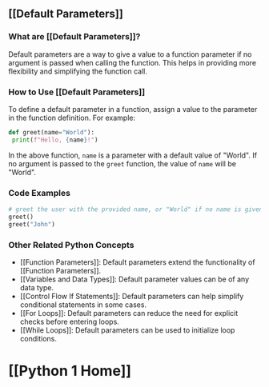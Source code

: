## [[Default Parameters]]

### What are [[Default Parameters]]?
Default parameters are a way to give a value to a function parameter if no argument is passed when calling the function. This helps in providing more flexibility and simplifying the function call.

### How to Use [[Default Parameters]]
To define a default parameter in a function, assign a value to the parameter in the function definition. For example:

```python
def greet(name="World"):
 print(f"Hello, {name}!")
```

In the above function, `name` is a parameter with a default value of "World". If no argument is passed to the `greet` function, the value of `name` will be "World".

### Code Examples
```python
# greet the user with the provided name, or "World" if no name is given
greet()
greet("John")
```

### Other Related Python Concepts

- [[Function Parameters]]: Default parameters extend the functionality of [[Function Parameters]].
- [[Variables and Data Types]]: Default parameter values can be of any data type.
- [[Control Flow If Statements]]: Default parameters can help simplify conditional statements in some cases.
- [[For Loops]]: Default parameters can reduce the need for explicit checks before entering loops.
- [[While Loops]]: Default parameters can be used to initialize loop conditions.
# [[Python 1 Home]]